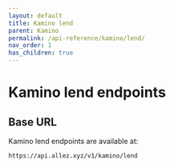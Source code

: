 ```yaml
---
layout: default
title: Kamino lend
parent: Kamino
permalink: /api-reference/kamino/lend/
nav_order: 1
has_children: true
---
```

# Kamino lend endpoints

## Base URL

Kamino lend endpoints are available at:

```
https://api.allez.xyz/v1/kamino/lend
```